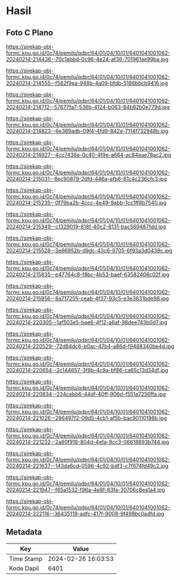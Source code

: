 # Hasil

## Foto C Plano

https://sirekap-obj-formc.kpu.go.id/0c74/pemilu/pdpr/64/01/04/10/01/6401041001062-20240214-214436--70c1abbd-0c96-4e24-af36-701961ae99ba.jpg

https://sirekap-obj-formc.kpu.go.id/0c74/pemilu/pdpr/64/01/04/10/01/6401041001062-20240214-214555--f582f9ea-948b-4a09-bfdb-5186bbcb9416.jpg

https://sirekap-obj-formc.kpu.go.id/0c74/pemilu/pdpr/64/01/04/10/01/6401041001062-20240214-214712--57677fa7-536b-4124-b063-84b82b0e779d.jpg

https://sirekap-obj-formc.kpu.go.id/0c74/pemilu/pdpr/64/01/04/10/01/6401041001062-20240214-214823--6e389adb-09f4-4fd9-842e-7114f732948b.jpg

https://sirekap-obj-formc.kpu.go.id/0c74/pemilu/pdpr/64/01/04/10/01/6401041001062-20240214-214927--4cc7436e-0c40-4f9e-a664-ac84eae78ac2.jpg

https://sirekap-obj-formc.kpu.go.id/0c74/pemilu/pdpr/64/01/04/10/01/6401041001062-20240214-215031--8ec90879-2dfd-446a-afb6-81c4c236cfc3.jpg

https://sirekap-obj-formc.kpu.go.id/0c74/pemilu/pdpr/64/01/04/10/01/6401041001062-20240214-215235--0f79ba2b-4ccc-4e49-9abb-1cc1ff8b7540.jpg

https://sirekap-obj-formc.kpu.go.id/0c74/pemilu/pdpr/64/01/04/10/01/6401041001062-20240214-215349--c1329019-818f-40c2-8131-bac569487fdd.jpg

https://sirekap-obj-formc.kpu.go.id/0c74/pemilu/pdpr/64/01/04/10/01/6401041001062-20240214-215528--3e66952b-d9dc-43c6-9705-6f93a3d0439c.jpg

https://sirekap-obj-formc.kpu.go.id/0c74/pemilu/pdpr/64/01/04/10/01/6401041001062-20240214-215835--e47764c8-f8bc-4b53-baef-63582408c02f.jpg

https://sirekap-obj-formc.kpu.go.id/0c74/pemilu/pdpr/64/01/04/10/01/6401041001062-20240214-215956--8a717255-ceab-4f37-93c5-e3e3831bde98.jpg

https://sirekap-obj-formc.kpu.go.id/0c74/pemilu/pdpr/64/01/04/10/01/6401041001062-20240214-220305--1af503e5-bae6-4f12-a6af-98dee743b0d7.jpg

https://sirekap-obj-formc.kpu.go.id/0c74/pemilu/pdpr/64/01/04/10/01/6401041001062-20240214-220529--72d84dc6-b0ac-47b4-a86d-f9488340be4d.jpg

https://sirekap-obj-formc.kpu.go.id/0c74/pemilu/pdpr/64/01/04/10/01/6401041001062-20240214-220654--2c144657-3f6b-4c9a-bf86-ca65c13d34df.jpg

https://sirekap-obj-formc.kpu.go.id/0c74/pemilu/pdpr/64/01/04/10/01/6401041001062-20240214-220834--234cebb6-44df-40ff-906d-f551a7256ffa.jpg

https://sirekap-obj-formc.kpu.go.id/0c74/pemilu/pdpr/64/01/04/10/01/6401041001062-20240214-221026--286497f2-09d5-4cb1-af5b-bac90110198b.jpg

https://sirekap-obj-formc.kpu.go.id/0c74/pemilu/pdpr/64/01/04/10/01/6401041001062-20240214-221232--2a80f916-804d-4efa-9cc3-06618893b744.jpg

https://sirekap-obj-formc.kpu.go.id/0c74/pemilu/pdpr/64/01/04/10/01/6401041001062-20240214-221637--143da6cd-0596-4c92-bdf3-c7f674fd49c2.jpg

https://sirekap-obj-formc.kpu.go.id/0c74/pemilu/pdpr/64/01/04/10/01/6401041001062-20240214-221947--f65a1532-f96a-4e8f-83fa-30706c8ea1a4.jpg

https://sirekap-obj-formc.kpu.go.id/0c74/pemilu/pdpr/64/01/04/10/01/6401041001062-20240214-222116--36435119-adfc-417f-9008-9f498bc0adfd.jpg


## Metadata

| Key        | Value               |
| ---------- | ------------------- |
| Time Stamp | 2024-02-26 16:03:53 |
| Kode Dapil | 6401                |



